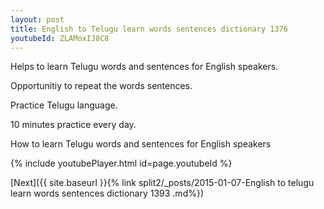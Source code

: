 ```yaml
---
layout: post
title: English to Telugu learn words sentences dictionary 1376 
youtubeId: ZLAMoxIJ8C8
---
```

 
 
Helps to learn Telugu words and sentences for English speakers.

Opportunitiy to repeat the words sentences. 

Practice Telugu language. 
 
10 minutes practice every day. 
 
How to learn Telugu words and sentences for English speakers 
 
{% include youtubePlayer.html id=page.youtubeId %}
 
 
[Next]({{ site.baseurl }}{% link  split2/_posts/2015-01-07-English to telugu learn words sentences dictionary 1393 .md%})
 
